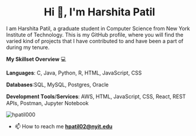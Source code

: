 <h1 align="center">Hi 👋, I'm Harshita Patil</h1>

I am Harshita Patil, a graduate student in Computer Science from New York Institute of Technology. This is my GitHub profile, where you will find the varied kind of projects that I have contributed to and have been a part of during my tenure.

**My Skillset Overview** 💻

𝐋𝐚𝐧𝐠𝐮𝐚𝐠𝐞𝐬: C, Java, Python, R, HTML, JavaScript, CSS

𝐃𝐚𝐭𝐚𝐛𝐚𝐬𝐞𝐬:SQL, MySQL, Postgres, Oracle 

𝐃𝐞𝐯𝐞𝐥𝐨𝐩𝐦𝐞𝐧𝐭 𝐓𝐨𝐨𝐥𝐬/𝐒𝐞𝐫𝐯𝐢𝐜𝐞𝐬: AWS, HTML, JavaScript, CSS, React, REST APIs, Postman, Jupyter Notebook

<p align="left"> <img src="https://komarev.com/ghpvc/?username=hpatil000&label=Profile%20views&color=0e75b6&style=flat" alt="hpatil000" /> </p>

- 📫 How to reach me **hpatil02@nyit.edu**

